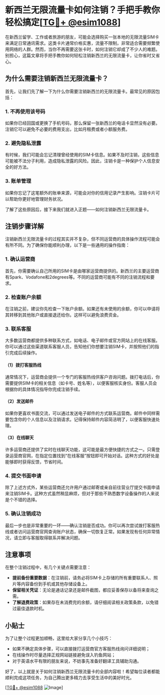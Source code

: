 # 新西兰无限流量卡如何注销？手把手教你轻松搞定[[TG💪+ @esim1088](https://t.me/s/esim1088)]

在新西兰留学、工作或者旅游的朋友，可能会选择购买一张本地的无限流量SIM卡来满足日常通讯需求。这类卡片通常价格实惠，流量不限制，非常适合需要频繁使用网络的人群。然而，当你不再需要这张卡时，如何注销它却成了不少人的难题。别担心，这篇文章将手把手教你如何轻松注销新西兰的无限流量卡，让你省时又省心。

## 为什么需要注销新西兰无限流量卡？

首先，让我们先了解一下为什么你需要注销新西兰的无限流量卡。最常见的原因包括：

### 1. 不再使用该号码
如果你已经回国或更换了手机号码，那么保留一张新西兰的电话卡显然没有必要。注销它可以避免不必要的费用支出，比如月租费或者小额服务费。

### 2. 避免隐私泄露
有时候，我们可能会忘记清理曾经使用的SIM卡信息。如果不及时注销，这些信息可能被不法分子利用，造成隐私泄露的风险。因此，注销卡是一种保护个人信息安全的好方法。

### 3. 账单管理
如果你忘记了这笔额外的账单来源，可能会对你的信用记录产生影响。注销卡片可以帮助你更好地管理财务状况。

了解了这些原因后，接下来我们就进入正题——如何注销新西兰无限流量卡。

## 注销步骤详解

注销新西兰无限流量卡的过程其实并不复杂，但不同运营商的具体操作流程可能会有所不同。为了确保你能顺利办理，以下是一些通用的操作指南：

### 1. 确认运营商
首先，你需要确认自己所用的SIM卡是由哪家运营商提供的。新西兰的主要运营商有Spark、Vodafone和2degrees等。不同的运营商可能有不同的注销流程和要求。

### 2. 检查账户余额
在注销之前，建议你先检查一下账户余额。如果还有未使用的余额，你可以申请将其转移到其他账户或直接退还给你。这样可以避免浪费资金。

### 3. 联系客服
大多数运营商都提供多种联系方式，如电话、电子邮件或官方网站上的在线客服。你可以通过这些渠道联系客服人员，告知他们你想要注销SIM卡，并按照他们的指引完成后续操作。

#### （1）拨打客服热线
通常情况下，运营商会提供一个专门的客服热线供客户咨询问题。拨打电话后，你需要提供SIM卡的相关信息（如卡号、姓名等），以便客服核实身份。客服人员会根据你的具体情况指导你完成注销手续。

#### （2）发送邮件
如果你更喜欢书面交流，可以通过发送电子邮件的方式联系运营商。邮件中同样需要包含你的个人信息以及注销请求。记得保持邮件内容简洁明了，以便客服快速处理。

#### （3）在线聊天
许多运营商还提供了实时在线聊天功能，这可能是最方便快捷的方式之一。只需登录运营商官网，在指定位置找到“在线客服”按钮即可开始对话。这种方式的好处是能够即时获得反馈，节省时间。

### 4. 提交书面申请
除了上述方式外，某些运营商还允许用户通过邮寄或亲自前往营业厅提交书面申请来注销SIM卡。这种方式虽然稍显麻烦，但对于那些不熟悉数字设备操作的人来说是个不错的选择。

### 5. 确认注销成功
最后一步也是非常重要的一环——确认注销是否成功。你可以再次尝试拨打客服热线或者访问运营商官网查询账户状态，确保一切恢复正常。如果发现有任何异常情况，请立即与客服取得联系并解决问题。

## 注意事项

在整个注销过程中，有几个关键点需要注意：

- **提前备份重要数据**：在注销前，请务必将SIM卡上存储的所有重要联系人、照片等内容备份到手机或其他存储设备上。
- **保留相关凭证**：无论是通话记录还是邮件截图，都应妥善保存以备将来查询之需。
- **了解退费政策**：如果存在未消费完的余额，请仔细阅读相关政策条款，以免错过最佳退款时机。

## 小贴士

为了让整个过程更加顺畅，这里给大家分享几个小技巧：

- 如果不确定具体步骤，可以直接拨打运营商官方客服热线询问详细说明；
- 在线操作时尽量选择正规网站链接避免误入钓鱼网站；
- 对于英语水平有限的朋友来说，不妨事先准备好翻译工具辅助沟通。

好了，以上就是关于如何注销新西兰无限流量卡的全部内容啦！希望每位读者都能顺利完成这项任务，为自己腾出更多精力去享受生活中的美好时光。

[[TG💪+ @esim1088](https://t.me/s/esim1088) ![Image](https://i.postimg.cc/4NQfJmqS/Snipaste-2025-05-13-00-14-12.png)]